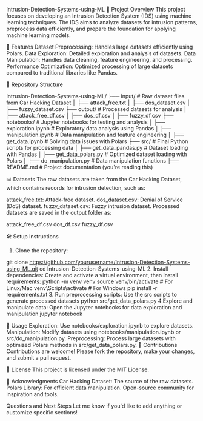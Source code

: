 Intrusion-Detection-Systems-using-ML
📜 Project Overview
This project focuses on developing an Intrusion Detection System (IDS) using machine learning techniques. The IDS aims to analyze datasets for intrusion patterns, preprocess data efficiently, and prepare the foundation for applying machine learning models.

🚀 Features
Dataset Preprocessing: Handles large datasets efficiently using Polars.
Data Exploration: Detailed exploration and analysis of datasets.
Data Manipulation: Handles data cleaning, feature engineering, and processing.
Performance Optimization: Optimized processing of large datasets compared to traditional libraries like Pandas.


📂 Repository Structure

Intrusion-Detection-Systems-using-ML/
├── input/                   # Raw dataset files from Car Hacking Dataset
│   ├── attack_free.txt
│   ├── dos_dataset.csv
│   ├── fuzzy_dataset.csv
├── output/                  # Processed datasets for analysis
│   ├── attack_free_df.csv
│   ├── dos_df.csv
│   ├── fuzzy_df.csv
├── notebooks/               # Jupyter notebooks for testing and analysis
│   ├── exploration.ipynb    # Exploratory data analysis using Pandas
│   ├── manipulation.ipynb   # Data manipulation and feature engineering
│   ├── get_data.ipynb       # Solving data issues with Polars
├── src/                     # Final Python scripts for processing data
│   ├── get_data_pandas.py   # Dataset loading with Pandas
│   ├── get_data_polars.py   # Optimized dataset loading with Polars
│   ├── do_manipulation.py   # Data manipulation functions
├── README.md                # Project documentation (you're reading this)

📊 Datasets
The raw datasets are taken from the Car Hacking Dataset, which contains records for intrusion detection, such as:

attack_free.txt: Attack-free dataset.
dos_dataset.csv: Denial of Service (DoS) dataset.
fuzzy_dataset.csv: Fuzzy intrusion dataset.
Processed datasets are saved in the output folder as:

attack_free_df.csv
dos_df.csv
fuzzy_df.csv

🛠️ Setup Instructions

1. Clone the repository:

git clone https://github.com/yourusername/Intrusion-Detection-Systems-using-ML.git
cd Intrusion-Detection-Systems-using-ML
2. Install dependencies:
Create and activate a virtual environment, then install requirements:
python -m venv venv
source venv/bin/activate   # For Linux/Mac
venv\Scripts\activate      # For Windows
pip install -r requirements.txt
3. Run preprocessing scripts:
Use the src scripts to generate processed datasets
python src/get_data_polars.py
4.Explore and manipulate data:
Open the Jupyter notebooks for data exploration and manipulation
jupyter notebook

📝 Usage
Exploration: Use notebooks/exploration.ipynb to explore datasets.
Manipulation: Modify datasets using notebooks/manipulation.ipynb or src/do_manipulation.py.
Preprocessing: Process large datasets with optimized Polars methods in src/get_data_polars.py.
🤝 Contributions
Contributions are welcome! Please fork the repository, make your changes, and submit a pull request.

📜 License
This project is licensed under the MIT License.

🙌 Acknowledgments
Car Hacking Dataset: The source of the raw datasets.
Polars Library: For efficient data manipulation.
Open-source community for inspiration and tools.

Questions and Next Steps
Let me know if you'd like to add anything or customize specific sections!